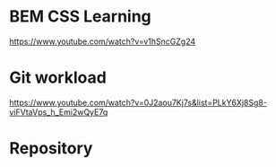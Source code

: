 # BEM CSS Learning

https://www.youtube.com/watch?v=v1hSncGZg24

# Git workload

https://www.youtube.com/watch?v=0J2aou7Kj7s&list=PLkY6Xj8Sg8-viFVtaVps_h_Emi2wQyE7q

# Repository
